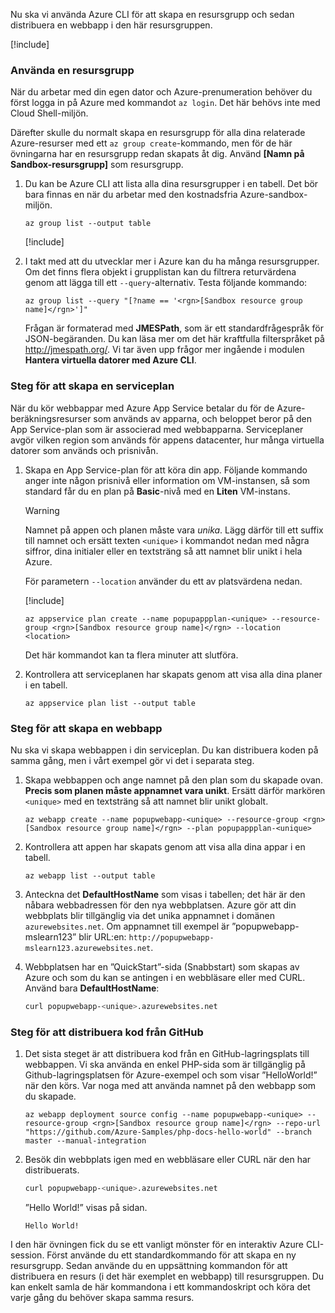 Nu ska vi använda Azure CLI för att skapa en resursgrupp och sedan distribuera en webbapp i den här resursgruppen.

[!include[](../../../includes/azure-sandbox-activate.md)]

### <a name="using-a-resource-group"></a>Använda en resursgrupp

När du arbetar med din egen dator och Azure-prenumeration behöver du först logga in på Azure med kommandot `az login`. Det här behövs inte med Cloud Shell-miljön.

Därefter skulle du normalt skapa en resursgrupp för alla dina relaterade Azure-resurser med ett `az group create`-kommando, men för de här övningarna har en resursgrupp redan skapats åt dig. Använd **<rgn>[Namn på Sandbox-resursgrupp]</rgn>** som resursgrupp.

1. Du kan be Azure CLI att lista alla dina resursgrupper i en tabell. Det bör bara finnas en när du arbetar med den kostnadsfria Azure-sandbox-miljön.

    ```azurecli
    az group list --output table
    ```

    [!include[](../../../includes/azure-cloudshell-copy-paste-tip.md)]

1. I takt med att du utvecklar mer i Azure kan du ha många resursgrupper. Om det finns flera objekt i grupplistan kan du filtrera returvärdena genom att lägga till ett `--query`-alternativ. Testa följande kommando:

    ```azurecli
    az group list --query "[?name == '<rgn>[Sandbox resource group name]</rgn>']"
    ```

    Frågan är formaterad med **JMESPath**, som är ett standardfrågespråk för JSON-begäranden. Du kan läsa mer om det här kraftfulla filterspråket på <http://jmespath.org/>. Vi tar även upp frågor mer ingående i modulen **Hantera virtuella datorer med Azure CLI**.

### <a name="steps-to-create-a-service-plan"></a>Steg för att skapa en serviceplan

När du kör webbappar med Azure App Service betalar du för de Azure-beräkningsresurser som används av apparna, och beloppet beror på den App Service-plan som är associerad med webbapparna. Serviceplaner avgör vilken region som används för appens datacenter, hur många virtuella datorer som används och prisnivån.

1. Skapa en App Service-plan för att köra din app. Följande kommando anger inte någon prisnivå eller information om VM-instansen, så som standard får du en plan på **Basic**-nivå med en **Liten** VM-instans.

    > [!WARNING]
    > Namnet på appen och planen måste vara _unika_. Lägg därför till ett suffix till namnet och ersätt texten `<unique>` i kommandot nedan med några siffror, dina initialer eller en textsträng så att namnet blir unikt i hela Azure.

    För parametern `--location` använder du ett av platsvärdena nedan.

    [!include[](../../../includes/azure-sandbox-regions-first-mention-note.md)]

    ```azurecli
    az appservice plan create --name popupappplan-<unique> --resource-group <rgn>[Sandbox resource group name]</rgn> --location <location>
    ```

    Det här kommandot kan ta flera minuter att slutföra.

1. Kontrollera att serviceplanen har skapats genom att visa alla dina planer i en tabell.

    ```azurecli
    az appservice plan list --output table
    ```

### <a name="steps-to-create-a-web-app"></a>Steg för att skapa en webbapp

Nu ska vi skapa webbappen i din serviceplan. Du kan distribuera koden på samma gång, men i vårt exempel gör vi det i separata steg.

1. Skapa webbappen och ange namnet på den plan som du skapade ovan. **Precis som planen måste appnamnet vara unikt**. Ersätt därför markören `<unique>` med en textsträng så att namnet blir unikt globalt.

    ```azurecli
    az webapp create --name popupwebapp-<unique> --resource-group <rgn>[Sandbox resource group name]</rgn> --plan popupappplan-<unique>
    ```

1. Kontrollera att appen har skapats genom att visa alla dina appar i en tabell.

    ```azurecli
    az webapp list --output table
    ```

1. Anteckna det **DefaultHostName** som visas i tabellen; det här är den nåbara webbadressen för den nya webbplatsen. Azure gör att din webbplats blir tillgänglig via det unika appnamnet i domänen `azurewebsites.net`. Om appnamnet till exempel är ”popupwebapp-mslearn123” blir URL:en: `http://popupwebapp-mslearn123.azurewebsites.net`.

1. Webbplatsen har en ”QuickStart”-sida (Snabbstart) som skapas av Azure och som du kan se antingen i en webbläsare eller med CURL. Använd bara **DefaultHostName**:

    ```bash
    curl popupwebapp-<unique>.azurewebsites.net
    ```
    
### <a name="steps-to-deploy-code-from-github"></a>Steg för att distribuera kod från GitHub

1. Det sista steget är att distribuera kod från en GitHub-lagringsplats till webbappen. Vi ska använda en enkel PHP-sida som är tillgänglig på Github-lagringsplatsen för Azure-exempel och som visar ”HelloWorld!” när den körs. Var noga med att använda namnet på den webbapp som du skapade.

    ```azurecli
    az webapp deployment source config --name popupwebapp-<unique> --resource-group <rgn>[Sandbox resource group name]</rgn> --repo-url "https://github.com/Azure-Samples/php-docs-hello-world" --branch master --manual-integration
    ```

1. Besök din webbplats igen med en webbläsare eller CURL när den har distribuerats.

    ```bash
    curl popupwebapp-<unique>.azurewebsites.net
    ```
    
    ”Hello World!” visas på sidan.

    ```output
    Hello World!
    ```

I den här övningen fick du se ett vanligt mönster för en interaktiv Azure CLI-session. Först använde du ett standardkommando för att skapa en ny resursgrupp. Sedan använde du en uppsättning kommandon för att distribuera en resurs (i det här exemplet en webbapp) till resursgruppen. Du kan enkelt samla de här kommandona i ett kommandoskript och köra det varje gång du behöver skapa samma resurs.